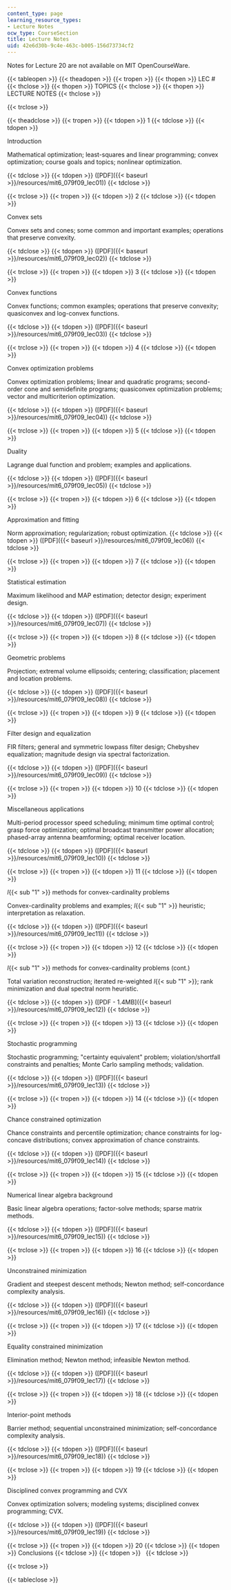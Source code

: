 ```yaml
---
content_type: page
learning_resource_types:
- Lecture Notes
ocw_type: CourseSection
title: Lecture Notes
uid: 42e6d30b-9c4e-463c-b005-156d73734cf2
---
```


Notes for Lecture 20 are not available on MIT OpenCourseWare.

{{< tableopen >}}
{{< theadopen >}}
{{< tropen >}}
{{< thopen >}}
LEC #
{{< thclose >}}
{{< thopen >}}
TOPICS
{{< thclose >}}
{{< thopen >}}
LECTURE NOTES
{{< thclose >}}

{{< trclose >}}

{{< theadclose >}}
{{< tropen >}}
{{< tdopen >}}
1
{{< tdclose >}}
{{< tdopen >}}


Introduction

Mathematical optimization; least-squares and linear programming; convex optimization; course goals and topics; nonlinear optimization.


{{< tdclose >}}
{{< tdopen >}}
([PDF]({{< baseurl >}}/resources/mit6_079f09_lec01))
{{< tdclose >}}

{{< trclose >}}
{{< tropen >}}
{{< tdopen >}}
2
{{< tdclose >}}
{{< tdopen >}}


Convex sets

Convex sets and cones; some common and important examples; operations that preserve convexity.


{{< tdclose >}}
{{< tdopen >}}
([PDF]({{< baseurl >}}/resources/mit6_079f09_lec02))
{{< tdclose >}}

{{< trclose >}}
{{< tropen >}}
{{< tdopen >}}
3
{{< tdclose >}}
{{< tdopen >}}


Convex functions

Convex functions; common examples; operations that preserve convexity; quasiconvex and log-convex functions.


{{< tdclose >}}
{{< tdopen >}}
([PDF]({{< baseurl >}}/resources/mit6_079f09_lec03))
{{< tdclose >}}

{{< trclose >}}
{{< tropen >}}
{{< tdopen >}}
4
{{< tdclose >}}
{{< tdopen >}}


Convex optimization problems

Convex optimization problems; linear and quadratic programs; second-order cone and semidefinite programs; quasiconvex optimization problems; vector and multicriterion optimization.


{{< tdclose >}}
{{< tdopen >}}
([PDF]({{< baseurl >}}/resources/mit6_079f09_lec04))
{{< tdclose >}}

{{< trclose >}}
{{< tropen >}}
{{< tdopen >}}
5
{{< tdclose >}}
{{< tdopen >}}


Duality

Lagrange dual function and problem; examples and applications.


{{< tdclose >}}
{{< tdopen >}}
([PDF]({{< baseurl >}}/resources/mit6_079f09_lec05))
{{< tdclose >}}

{{< trclose >}}
{{< tropen >}}
{{< tdopen >}}
6
{{< tdclose >}}
{{< tdopen >}}


Approximation and fitting

Norm approximation; regularization; robust optimization.
{{< tdclose >}}
{{< tdopen >}}
([PDF]({{< baseurl >}}/resources/mit6_079f09_lec06))
{{< tdclose >}}

{{< trclose >}}
{{< tropen >}}
{{< tdopen >}}
7
{{< tdclose >}}
{{< tdopen >}}


Statistical estimation

Maximum likelihood and MAP estimation; detector design; experiment design.


{{< tdclose >}}
{{< tdopen >}}
([PDF]({{< baseurl >}}/resources/mit6_079f09_lec07))
{{< tdclose >}}

{{< trclose >}}
{{< tropen >}}
{{< tdopen >}}
8
{{< tdclose >}}
{{< tdopen >}}


Geometric problems

Projection; extremal volume ellipsoids; centering; classification; placement and location problems.


{{< tdclose >}}
{{< tdopen >}}
([PDF]({{< baseurl >}}/resources/mit6_079f09_lec08))
{{< tdclose >}}

{{< trclose >}}
{{< tropen >}}
{{< tdopen >}}
9
{{< tdclose >}}
{{< tdopen >}}


Filter design and equalization

FIR filters; general and symmetric lowpass filter design; Chebyshev equalization; magnitude design via spectral factorization.


{{< tdclose >}}
{{< tdopen >}}
([PDF]({{< baseurl >}}/resources/mit6_079f09_lec09))
{{< tdclose >}}

{{< trclose >}}
{{< tropen >}}
{{< tdopen >}}
10
{{< tdclose >}}
{{< tdopen >}}


Miscellaneous applications

Multi-period processor speed scheduling; minimum time optimal control; grasp force optimization; optimal broadcast transmitter power allocation; phased-array antenna beamforming; optimal receiver location.


{{< tdclose >}}
{{< tdopen >}}
([PDF]({{< baseurl >}}/resources/mit6_079f09_lec10))
{{< tdclose >}}

{{< trclose >}}
{{< tropen >}}
{{< tdopen >}}
11
{{< tdclose >}}
{{< tdopen >}}


_l_{{< sub "1" >}} methods for convex-cardinality problems

Convex-cardinality problems and examples; _l_{{< sub "1" >}} heuristic; interpretation as relaxation.


{{< tdclose >}}
{{< tdopen >}}
([PDF]({{< baseurl >}}/resources/mit6_079f09_lec11))
{{< tdclose >}}

{{< trclose >}}
{{< tropen >}}
{{< tdopen >}}
12
{{< tdclose >}}
{{< tdopen >}}


_l_{{< sub "1" >}} methods for convex-cardinality problems (cont.)

Total variation reconstruction; iterated re-weighted _l_{{< sub "1" >}}; rank minimization and dual spectral norm heuristic.


{{< tdclose >}}
{{< tdopen >}}
([PDF - 1.4MB]({{< baseurl >}}/resources/mit6_079f09_lec12))
{{< tdclose >}}

{{< trclose >}}
{{< tropen >}}
{{< tdopen >}}
13
{{< tdclose >}}
{{< tdopen >}}


Stochastic programming

Stochastic programming; "certainty equivalent" problem; violation/shortfall constraints and penalties; Monte Carlo sampling methods; validation.


{{< tdclose >}}
{{< tdopen >}}
([PDF]({{< baseurl >}}/resources/mit6_079f09_lec13))
{{< tdclose >}}

{{< trclose >}}
{{< tropen >}}
{{< tdopen >}}
14
{{< tdclose >}}
{{< tdopen >}}


Chance constrained optimization

Chance constraints and percentile optimization; chance constraints for log-concave distributions; convex approximation of chance constraints.


{{< tdclose >}}
{{< tdopen >}}
([PDF]({{< baseurl >}}/resources/mit6_079f09_lec14))
{{< tdclose >}}

{{< trclose >}}
{{< tropen >}}
{{< tdopen >}}
15
{{< tdclose >}}
{{< tdopen >}}


Numerical linear algebra background

Basic linear algebra operations; factor-solve methods; sparse matrix methods.


{{< tdclose >}}
{{< tdopen >}}
([PDF]({{< baseurl >}}/resources/mit6_079f09_lec15))
{{< tdclose >}}

{{< trclose >}}
{{< tropen >}}
{{< tdopen >}}
16
{{< tdclose >}}
{{< tdopen >}}


Unconstrained minimization

Gradient and steepest descent methods; Newton method; self-concordance complexity analysis.


{{< tdclose >}}
{{< tdopen >}}
([PDF]({{< baseurl >}}/resources/mit6_079f09_lec16))
{{< tdclose >}}

{{< trclose >}}
{{< tropen >}}
{{< tdopen >}}
17
{{< tdclose >}}
{{< tdopen >}}


Equality constrained minimization

Elimination method; Newton method; infeasible Newton method.


{{< tdclose >}}
{{< tdopen >}}
([PDF]({{< baseurl >}}/resources/mit6_079f09_lec17))
{{< tdclose >}}

{{< trclose >}}
{{< tropen >}}
{{< tdopen >}}
18
{{< tdclose >}}
{{< tdopen >}}


Interior-point methods

Barrier method; sequential unconstrained minimization; self-concordance complexity analysis.


{{< tdclose >}}
{{< tdopen >}}
([PDF]({{< baseurl >}}/resources/mit6_079f09_lec18))
{{< tdclose >}}

{{< trclose >}}
{{< tropen >}}
{{< tdopen >}}
19
{{< tdclose >}}
{{< tdopen >}}


Disciplined convex programming and CVX

Convex optimization solvers; modeling systems; disciplined convex programming; CVX.


{{< tdclose >}}
{{< tdopen >}}
([PDF]({{< baseurl >}}/resources/mit6_079f09_lec19))
{{< tdclose >}}

{{< trclose >}}
{{< tropen >}}
{{< tdopen >}}
20
{{< tdclose >}}
{{< tdopen >}}
Conclusions
{{< tdclose >}}
{{< tdopen >}}
 
{{< tdclose >}}

{{< trclose >}}

{{< tableclose >}}